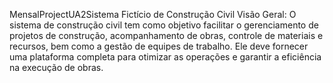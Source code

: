MensalProjectUA2Sistema Fictício de Construção Civil Visão Geral: O sistema de construção civil tem como objetivo facilitar o gerenciamento de projetos de construção, acompanhamento de obras, controle de materiais e recursos, bem como a gestão de equipes de trabalho. Ele deve fornecer uma plataforma completa para otimizar as operações e garantir a eficiência na execução de obras.